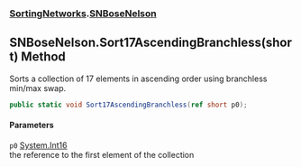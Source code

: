 ### [SortingNetworks](./SortingNetworks.md 'SortingNetworks').[SNBoseNelson](./SortingNetworks-SNBoseNelson.md 'SortingNetworks.SNBoseNelson')
## SNBoseNelson.Sort17AscendingBranchless(short) Method
Sorts a collection of 17 elements in ascending order using branchless min/max swap.  
```csharp
public static void Sort17AscendingBranchless(ref short p0);
```
#### Parameters
<a name='SortingNetworks-SNBoseNelson-Sort17AscendingBranchless(short)-p0'></a>
`p0` [System.Int16](https://docs.microsoft.com/en-us/dotnet/api/System.Int16 'System.Int16')  
the reference to the first element of the collection  
  
